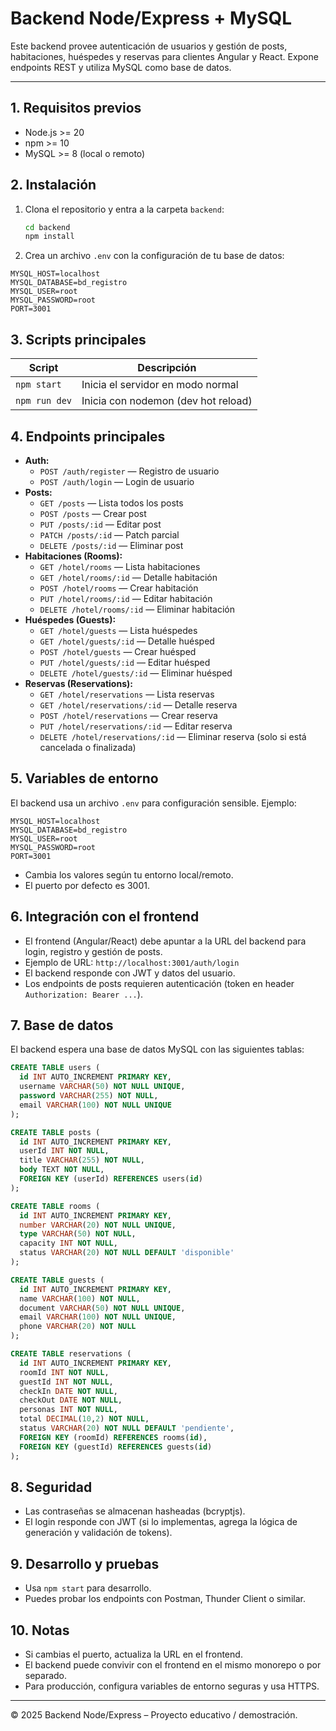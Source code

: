 
# Backend Node/Express + MySQL

Este backend provee autenticación de usuarios y gestión de posts, habitaciones, huéspedes y reservas para clientes Angular y React. Expone endpoints REST y utiliza MySQL como base de datos.

---

## 1. Requisitos previos

- Node.js >= 20
- npm >= 10
- MySQL >= 8 (local o remoto)

## 2. Instalación

1. Clona el repositorio y entra a la carpeta `backend`:
   ```bash
   cd backend
   npm install
   ```
2. Crea un archivo `.env` con la configuración de tu base de datos:
  ```env
  MYSQL_HOST=localhost
  MYSQL_DATABASE=bd_registro
  MYSQL_USER=root
  MYSQL_PASSWORD=root
  PORT=3001
  ```

## 3. Scripts principales

| Script         | Descripción                        |
|---------------|------------------------------------|
| `npm start`   | Inicia el servidor en modo normal   |
| `npm run dev` | Inicia con nodemon (dev hot reload) |

## 4. Endpoints principales

- **Auth:**
  - `POST /auth/register` — Registro de usuario
  - `POST /auth/login` — Login de usuario
- **Posts:**
  - `GET /posts` — Lista todos los posts
  - `POST /posts` — Crear post
  - `PUT /posts/:id` — Editar post
  - `PATCH /posts/:id` — Patch parcial
  - `DELETE /posts/:id` — Eliminar post
- **Habitaciones (Rooms):**
  - `GET /hotel/rooms` — Lista habitaciones
  - `GET /hotel/rooms/:id` — Detalle habitación
  - `POST /hotel/rooms` — Crear habitación
  - `PUT /hotel/rooms/:id` — Editar habitación
  - `DELETE /hotel/rooms/:id` — Eliminar habitación
- **Huéspedes (Guests):**
  - `GET /hotel/guests` — Lista huéspedes
  - `GET /hotel/guests/:id` — Detalle huésped
  - `POST /hotel/guests` — Crear huésped
  - `PUT /hotel/guests/:id` — Editar huésped
  - `DELETE /hotel/guests/:id` — Eliminar huésped
- **Reservas (Reservations):**
  - `GET /hotel/reservations` — Lista reservas
  - `GET /hotel/reservations/:id` — Detalle reserva
  - `POST /hotel/reservations` — Crear reserva
  - `PUT /hotel/reservations/:id` — Editar reserva
  - `DELETE /hotel/reservations/:id` — Eliminar reserva (solo si está cancelada o finalizada)

## 5. Variables de entorno

El backend usa un archivo `.env` para configuración sensible. Ejemplo:

```env
MYSQL_HOST=localhost
MYSQL_DATABASE=bd_registro
MYSQL_USER=root
MYSQL_PASSWORD=root
PORT=3001
```

- Cambia los valores según tu entorno local/remoto.
- El puerto por defecto es 3001.

## 6. Integración con el frontend

- El frontend (Angular/React) debe apuntar a la URL del backend para login, registro y gestión de posts.
- Ejemplo de URL: `http://localhost:3001/auth/login`
- El backend responde con JWT y datos del usuario.
- Los endpoints de posts requieren autenticación (token en header `Authorization: Bearer ...`).

## 7. Base de datos

El backend espera una base de datos MySQL con las siguientes tablas:

```sql
CREATE TABLE users (
  id INT AUTO_INCREMENT PRIMARY KEY,
  username VARCHAR(50) NOT NULL UNIQUE,
  password VARCHAR(255) NOT NULL,
  email VARCHAR(100) NOT NULL UNIQUE
);

CREATE TABLE posts (
  id INT AUTO_INCREMENT PRIMARY KEY,
  userId INT NOT NULL,
  title VARCHAR(255) NOT NULL,
  body TEXT NOT NULL,
  FOREIGN KEY (userId) REFERENCES users(id)
);

CREATE TABLE rooms (
  id INT AUTO_INCREMENT PRIMARY KEY,
  number VARCHAR(20) NOT NULL UNIQUE,
  type VARCHAR(50) NOT NULL,
  capacity INT NOT NULL,
  status VARCHAR(20) NOT NULL DEFAULT 'disponible'
);

CREATE TABLE guests (
  id INT AUTO_INCREMENT PRIMARY KEY,
  name VARCHAR(100) NOT NULL,
  document VARCHAR(50) NOT NULL UNIQUE,
  email VARCHAR(100) NOT NULL UNIQUE,
  phone VARCHAR(20) NOT NULL
);

CREATE TABLE reservations (
  id INT AUTO_INCREMENT PRIMARY KEY,
  roomId INT NOT NULL,
  guestId INT NOT NULL,
  checkIn DATE NOT NULL,
  checkOut DATE NOT NULL,
  personas INT NOT NULL,
  total DECIMAL(10,2) NOT NULL,
  status VARCHAR(20) NOT NULL DEFAULT 'pendiente',
  FOREIGN KEY (roomId) REFERENCES rooms(id),
  FOREIGN KEY (guestId) REFERENCES guests(id)
);
```

## 8. Seguridad

- Las contraseñas se almacenan hasheadas (bcryptjs).
- El login responde con JWT (si lo implementas, agrega la lógica de generación y validación de tokens).

## 9. Desarrollo y pruebas

- Usa `npm start` para desarrollo.
- Puedes probar los endpoints con Postman, Thunder Client o similar.

## 10. Notas

- Si cambias el puerto, actualiza la URL en el frontend.
- El backend puede convivir con el frontend en el mismo monorepo o por separado.
- Para producción, configura variables de entorno seguras y usa HTTPS.

---

© 2025 Backend Node/Express – Proyecto educativo / demostración.
